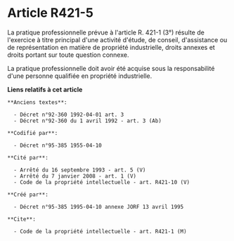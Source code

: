 # Article R421-5

La pratique professionnelle prévue à l'article R. 421-1 (3°) résulte de l'exercice à titre principal d'une activité d'étude,
de conseil, d'assistance ou de représentation en matière de propriété industrielle, droits annexes et droits portant sur
toute question connexe.

La pratique professionnelle doit avoir été acquise sous la responsabilité d'une personne qualifiée en propriété industrielle.

**Liens relatifs à cet article**

	**Anciens textes**:

	  - Décret n°92-360 1992-04-01 art. 3
	  - Décret n°92-360 du 1 avril 1992 - art. 3 (Ab)

	**Codifié par**:

	  - Décret n°95-385 1955-04-10

	**Cité par**:

	  - Arrêté du 16 septembre 1993 - art. 5 (V)
	  - Arrêté du 7 janvier 2008 - art. 1 (V)
	  - Code de la propriété intellectuelle - art. R421-10 (V)

	**Créé par**:

	  - Décret n°95-385 1995-04-10 annexe JORF 13 avril 1995

	**Cite**:

	  - Code de la propriété intellectuelle - art. R421-1 (M)
